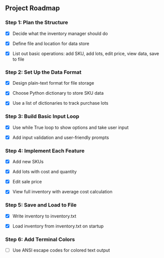 
## Project Roadmap

### Step 1: Plan the Structure
 - [x] Decide what the inventory manager should do

 - [x] Define file and location for data store

- [x] List out basic operations: add SKU, add lots, edit price, view data, 
 save to file

### Step 2: Set Up the Data Format
- [x] Design plain-text format for file storage

- [x] Choose Python dictionary to store SKU data

- [x] Use a list of dictionaries to track purchase lots

### Step 3: Build Basic Input Loop
- [x] Use while True loop to show options and take user input

- [x] Add input validation and user-friendly prompts

### Step 4: Implement Each Feature
- [x] Add new SKUs

- [x] Add lots with cost and quantity

 - [x] Edit sale price

 - [x] View full inventory with average cost calculation

### Step 5: Save and Load to File
- [x] Write inventory to inventory.txt

 - [x] Load inventory from inventory.txt on startup

### Step 6: Add Terminal Colors
 - [ ] Use ANSI escape codes for colored text output
